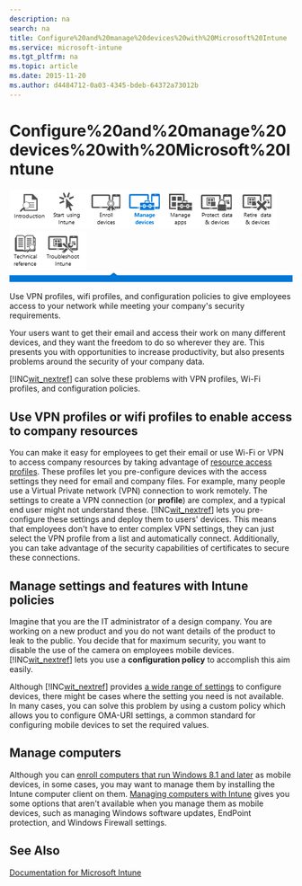```yaml
---
description: na
search: na
title: Configure%20and%20manage%20devices%20with%20Microsoft%20Intune
ms.service: microsoft-intune
ms.tgt_pltfrm: na
ms.topic: article
ms.date: 2015-11-20
ms.author: d4484712-0a03-4345-bdeb-64372a73012b
---
```

# Configure%20and%20manage%20devices%20with%20Microsoft%20Intune
![](../Image/Nav_Icons/WIT_Tile_W_Overview.png)![](../Image/Nav_Icons/WIT_Tile_W_GetStarted.png)![](../Image/Nav_Icons/WIT_Tile_W_EnrollDevices.png)![](../Image/Nav_Icons/WIT_Tile_W_ManageDevicesHighlight.png)![](../Image/Nav_Icons/WIT_Tile_W_ManageApps.png)![](../Image/Nav_Icons/WIT_Tile_W_ProtectResources.png)![](../Image/Nav_Icons/WIT_Tile_W_RetireData.png)![](../Image/Nav_Icons/WIT_Tile_W_TechnicalReference.png)![](../Image/Nav_Icons/WIT_Tile_W_Troubleshooting.png)
![](../Image/Nav_Icons/WIT_Banner_ManageDevices.png)

Use VPN profiles, wifi profiles, and configuration policies to give  employees access to your network while meeting your company's security requirements.

Your users want to get their email and access their work on many different devices, and they want the freedom to do so wherever they are. This presents you with opportunities to increase productivity, but also presents problems around the security of your company data.

[!INC[wit_nextref](../Token/wit_nextref_md.md)] can solve these problems with  VPN profiles, Wi-Fi profiles, and configuration policies.

## Use VPN profiles or wifi profiles to enable access to company resources
You can make it easy for employees to get their email or use Wi-Fi or VPN to access company resources by taking advantage of [resource access profiles](https://technet.microsoft.com/library/dn997277.aspx). These profiles let you pre-configure devices with the access settings they need for email and company files. For example, many people use a Virtual Private network (VPN) connection to work remotely. The settings to create a VPN connection (or **profile**) are complex, and a typical end user might not understand these. [!INC[wit_nextref](../Token/wit_nextref_md.md)] lets you pre-configure these settings  and  deploy them to users' devices. This means that employees don't have to enter complex VPN settings, they can just select the VPN profile from a list and  automatically connect. Additionally, you can take advantage of the security capabilities of certificates to secure these connections.

## Manage settings and features with Intune policies
Imagine that you are the IT administrator of a design company. You are working on a new product and you do not want details of the product to leak to the public. You decide that for maximum security, you want to disable the use of the camera on employees mobile devices. [!INC[wit_nextref](../Token/wit_nextref_md.md)] lets you use a **configuration policy** to accomplish this aim easily.

Although [!INC[wit_nextref](../Token/wit_nextref_md.md)] provides [a wide range of settings](https://technet.microsoft.com/library/dn646984.aspx) to configure devices, there might be cases where the setting you need is not available. In many cases, you can solve this problem by using a custom policy which allows you to configure OMA-URI settings, a common standard for configuring mobile devices to set the required values.

## Manage computers
Although you can [enroll computers that run Windows 8.1 and later](https://technet.microsoft.com/library/dn764959.aspx) as mobile devices, in some cases, you may want to manage them by installing the Intune computer client on them. [Managing computers with Intune](https://technet.microsoft.com/library/dn646959.aspx) gives you some options that aren't available when you manage them as mobile devices, such as managing Windows software updates, EndPoint protection, and Windows Firewall settings.

## See Also
[Documentation for Microsoft Intune](../Topic/Documentation_for_Microsoft_Intune.md)

